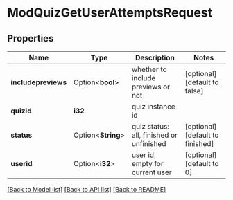# ModQuizGetUserAttemptsRequest

## Properties

Name | Type | Description | Notes
------------ | ------------- | ------------- | -------------
**includepreviews** | Option<**bool**> | whether to include previews or not | [optional][default to false]
**quizid** | **i32** | quiz instance id | 
**status** | Option<**String**> | quiz status: all, finished or unfinished | [optional][default to finished]
**userid** | Option<**i32**> | user id, empty for current user | [optional][default to 0]

[[Back to Model list]](../README.md#documentation-for-models) [[Back to API list]](../README.md#documentation-for-api-endpoints) [[Back to README]](../README.md)



